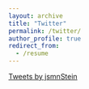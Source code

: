 ```yaml
---
layout: archive
title: "Twitter"
permalink: /twitter/
author_profile: true
redirect_from:
  - /resume
---
```

<a class="twitter-timeline" href="https://twitter.com/jsmnStein?ref_src=twsrc%5Etfw">Tweets by jsmnStein</a> <script async src="https://platform.twitter.com/widgets.js" charset="utf-8"></script>
